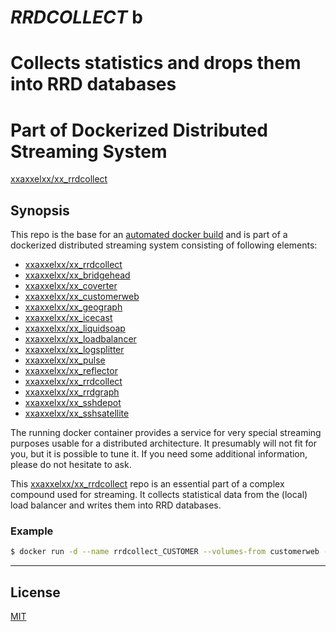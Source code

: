 # ***RRDCOLLECT***	b	
# Collects statistics and drops them into RRD databases
# Part of Dockerized Distributed Streaming System

[xxaxxelxx/xx_rrdcollect](https://index.docker.io/u/xxaxxelxx/xx_rrdcollect/)

## Synopsis
This repo is the base for an [automated docker build](https://hub.docker.com/r/xxaxxelxx/xx_rrdcollect/) and is part of a dockerized distributed streaming system consisting of following elements:
* [xxaxxelxx/xx_rrdcollect](https://github.com/xxaxxelxx/xx_rrdcollect)
* [xxaxxelxx/xx_bridgehead](https://github.com/xxaxxelxx/xx_bridgehead)
* [xxaxxelxx/xx_coverter](https://github.com/xxaxxelxx/xx_converter)
* [xxaxxelxx/xx_customerweb](https://github.com/xxaxxelxx/xx_customerweb)
* [xxaxxelxx/xx_geograph](https://github.com/xxaxxelxx/xx_geograph)
* [xxaxxelxx/xx_icecast](https://github.com/xxaxxelxx/xx_icecast)
* [xxaxxelxx/xx_liquidsoap](https://github.com/xxaxxelxx/xx_liquidsoap)
* [xxaxxelxx/xx_loadbalancer](https://github.com/xxaxxelxx/xx_loadbalancer)
* [xxaxxelxx/xx_logsplitter](https://github.com/xxaxxelxx/xx_logsplitter)
* [xxaxxelxx/xx_pulse](https://github.com/xxaxxelxx/xx_pulse)
* [xxaxxelxx/xx_reflector](https://github.com/xxaxxelxx/xx_reflector)
* [xxaxxelxx/xx_rrdcollect](https://github.com/xxaxxelxx/xx_rrdcollect)
* [xxaxxelxx/xx_rrdgraph](https://github.com/xxaxxelxx/xx_rrdgraph)
* [xxaxxelxx/xx_sshdepot](https://github.com/xxaxxelxx/xx_sshdepot)
* [xxaxxelxx/xx_sshsatellite](https://github.com/xxaxxelxx/xx_sshsatellite)

The running docker container provides a service for very special streaming purposes usable for a distributed architecture.
It presumably will not fit for you, but it is possible to tune it. If you need some additional information, please do not hesitate to ask.

This [xxaxxelxx/xx_rrdcollect](https://hub.docker.com/r/xxaxxelxx/xx_rrdcollect/) repo is an essential part of a complex compound used for streaming.
It collects statistical data from the (local) load balancer and writes them into RRD databases.

### Example
```bash
$ docker run -d --name rrdcollect_CUSTOMER --volumes-from customerweb --link loadbalancer:loadbalancer -e RRD_LOOP=300 --restart=always xxaxxelxx/xx_rrdcollect CUSTOMER
```
***

## License

[MIT](https://github.com/xxaxxelxx/xx_Liquidsoap/blob/master/LICENSE.md)
